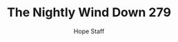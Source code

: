 ---
image: /assets/img/nwd/279_nwd_romans_8_28_a_tpt.png
title: The Nightly Wind Down 279
number: 279
categories:
  - The Nightly Wind Down
author: Hope Staff
notes: The Nightly Wind Down 279
embed: >-
  EMBED_GOES_HERE
transcript: >-
  SOME LINES OF TEXT START HERE
---